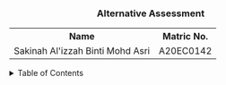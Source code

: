  <h3 align="center">Alternative Assessment</h3>
<table align="center">
 <tr>
  <th>Name</th>
  <th>Matric No.</th>
 </tr>
 <tr>
  <td>Sakinah Al'izzah Binti Mohd Asri</td>
  <td>A20EC0142</td>
 </tr>
</table>

<!-- TABLE OF CONTENTS -->
<details>
  <summary>Table of Contents</summary>
  <ol>
    <li><a href="https://github.com/drshahizan/SECP3843/tree/be6423bc67b9c2f00228600823df4c57ba101ba0/submission/sakinahalizzah/question%201">Questions 1</a></li>
    <li><a href="https://github.com/drshahizan/SECP3843/tree/26aa5ebaf1d3b4c6dc2a0befcbc7cdc82cd46981/submission/sakinahalizzah/question%202">Questions 2</a></li>
    <li><a href="https://github.com/drshahizan/SECP3843/tree/e25a00f696a2350eeb0e67c6ad0bb094ef0da56a/submission/sakinahalizzah/question%203">Questions 3</a></li>
    <li><a href="https://github.com/drshahizan/SECP3843/tree/e25a00f696a2350eeb0e67c6ad0bb094ef0da56a/submission/sakinahalizzah/question%204">Questions 4</a></li>
    <li><a href="https://github.com/drshahizan/SECP3843/tree/e25a00f696a2350eeb0e67c6ad0bb094ef0da56a/submission/sakinahalizzah/question%205">Questions 5</a></li>
  </ol>
</details>
